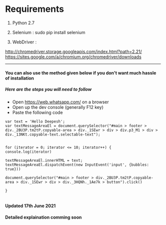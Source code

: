 # Requirements


1) Python 2.7

2) Selenium : sudo pip install selenium

3) WebDriver : 

http://chromedriver.storage.googleapis.com/index.html?path=2.21/
https://sites.google.com/a/chromium.org/chromedriver/downloads



------------------------

#### You can also use the method given below if you don't want much hassle of installation


##### Here are the steps you will need to follow

 - Open https://web.whatsapp.com/ on a browser
 - Open up the dev console (generally F12 key)
 - Paste the following code

 ```
var text = 'Hello Deepesh';
var textMessageAreaEl = document.querySelector("#main > footer > div._2BU3P.tm2tP.copyable-area > div._1SEwr > div > div.p3_M1 > div > div._13NKt.copyable-text.selectable-text");


for (iterator = 0; iterator <= 10; iterator++) {
console.log(iterator)

 textMessageAreaEl.innerHTML = text;
textMessageAreaEl.dispatchEvent(new InputEvent('input', {bubbles: true}))

document.querySelector("#main > footer > div._2BU3P.tm2tP.copyable-area > div._1SEwr > div > div._3HQNh._1Ae7k > button").click()

}


```
#### Updated 17th June 2021

#### Detailed explaination comming soon
